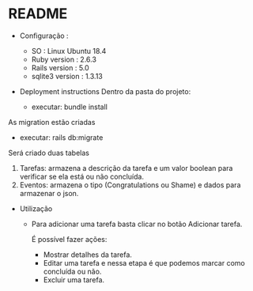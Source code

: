 # README

* Configuração :
  - SO : Linux Ubuntu 18.4
  - Ruby version : 2.6.3
  - Rails version : 5.0
  - sqlite3 version : 1.3.13

* Deployment instructions
Dentro da pasta do projeto:
  - executar:
      bundle install

As migration estão criadas
  - executar:
      rails db:migrate

  Será criado duas tabelas
  1. Tarefas: armazena a descrição da tarefa e um valor boolean para verificar se ela está ou não concluída.
  2. Eventos: armazena o tipo (Congratulations ou Shame) e dados para armazenar o json.

* Utilização

  - Para adicionar uma tarefa basta clicar no botão Adicionar tarefa.

    É possível fazer ações:
      - Mostrar detalhes da tarefa.
      - Editar uma tarefa e nessa etapa é que podemos marcar como concluída ou não.
      - Excluir uma tarefa.
